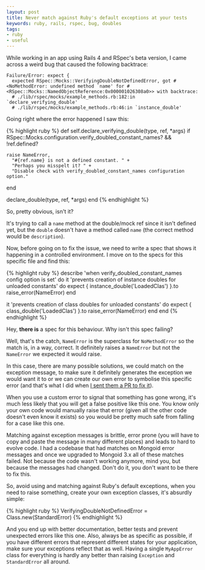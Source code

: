 ```yaml
---
layout: post
title: Never match against Ruby's default exceptions at your tests
keywords: ruby, rails, rspec, bug, doubles
tags:
- ruby
- useful
---
```


While working in an app using Rails 4 and RSpec's beta version, I came across a weird bug that caused the following backtrace:

    Failure/Error: expect {
      expected RSpec::Mocks::VerifyingDoubleNotDefinedError, got #<NoMethodError: undefined method `name' for #<RSpec::Mocks::NamedObjectReference:0x000001026308a0>> with backtrace:
      # ./lib/rspec/mocks/example_methods.rb:182:in `declare_verifying_double'
      # ./lib/rspec/mocks/example_methods.rb:46:in `instance_double'
      
Going right where the error happened I saw this:

{% highlight ruby %}
def self.declare_verifying_double(type, ref, *args)
  if RSpec::Mocks.configuration.verify_doubled_constant_names? &&
    !ref.defined?

    raise NameError,
      "#{ref.name} is not a defined constant. " +
      "Perhaps you misspelt it? " +
      "Disable check with verify_doubled_constant_names configuration option."
  end

  declare_double(type, ref, *args)
end
{% endhighlight %}	

So, pretty obvious, isn't it?

It's trying to call a `name` method at the double/mock ref since it isn't defined yet, but the `double` doesn't have a method called `name` (the correct method would be `description`). 

Now, before going on to fix the issue, we need to write a spec that shows it happening in a controlled environment. I move on to the specs for this specific file and find this: 

{% highlight ruby %}
describe 'when verify_doubled_constant_names config option is set' do
  it 'prevents creation of instance doubles for unloaded constants' do
    expect {
      instance_double('LoadedClas')
    }.to raise_error(NameError)
  end

  it 'prevents creation of class doubles for unloaded constants' do
    expect {
      class_double('LoadedClas')
    }.to raise_error(NameError)
  end
end
{% endhighlight %}
	
Hey, **there is** a spec for this behaviour. Why isn't this spec failing?

Well, that's the catch, `NameError` is the superclass for `NoMethodError` so the match is, in a way, correct. It definitely raises a `NameError` but not the `NameError` we expected it would raise.

In this case, there are many possible solutions, we could match on the exception message, to make sure it definitely generates the exception we would want it to or we can create our own error to symbolise this specific error (and that's what I did when [I sent them a PR to fix it](https://github.com/rspec/rspec-mocks/pull/550/files)).

When you use a custom error to signal that something has gone wrong, it's much less likely that you will get a false positive like this one. You know only your own code would manually raise that error (given all the other code doesn't even know it exists) so you would be pretty much safe from falling for a case like this one.

Matching against exception messages is brittle, error prone (you will have to copy and paste the message in many different places) and leads to hard to evolve code. I had a codebase that had matches on Mongoid error messages and once we upgraded to Mongoid 3.x all of these matches failed. Not because the code wasn't working anymore, mind you, but because the messages had changed. Don't do it, you don't want to be there to fix this.

So, avoid using and matching against Ruby's default exceptions, when you need to raise something, create your own exception classes, it's absurdly simple:

{% highlight ruby %}
VerifyingDoubleNotDefinedError = Class.new(StandardError)
{% endhighlight %}
     
And you end up with better documentation, better tests and prevent unexpected errors like this one. Also, always be as specific as possible, if you have different errors that represent different states for your application, make sure your exceptions reflect that as well. Having a single `MyAppError` class for everything is hardly any better than raising `Exception` and `StandardError` all around.